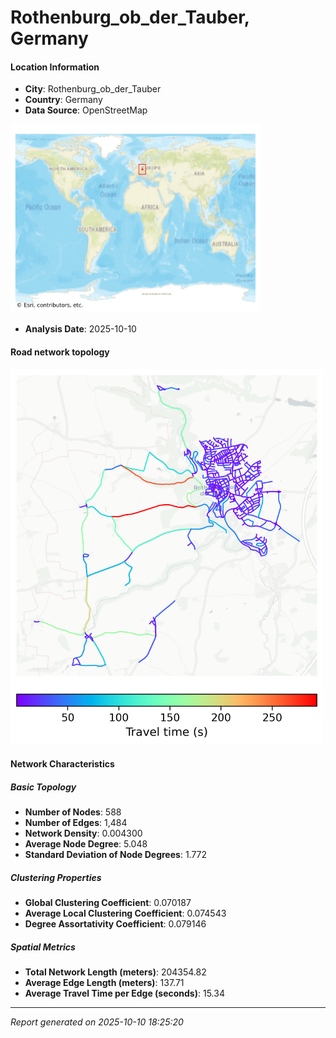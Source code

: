 # Rothenburg_ob_der_Tauber, Germany

#### Location Information

- **City**: Rothenburg_ob_der_Tauber
- **Country**: Germany
- **Data Source**: OpenStreetMap
<img src="Rothenburg_ob_der_Tauber_location.png" alt="Rothenburg_ob_der_Tauber Location Map" width="400" />

- **Analysis Date**: 2025-10-10

#### Road network topology

<img src="Rothenburg_ob_der_Tauber_network_map.png" alt="Rothenburg_ob_der_Tauber Road Network Map" width="500"/>

#### Network Characteristics

##### Basic Topology

- **Number of Nodes**: 588
- **Number of Edges**: 1,484
- **Network Density**: 0.004300
- **Average Node Degree**: 5.048
- **Standard Deviation of Node Degrees**: 1.772

##### Clustering Properties

- **Global Clustering Coefficient**: 0.070187
- **Average Local Clustering Coefficient**: 0.074543
- **Degree Assortativity Coefficient**: 0.079146

##### Spatial Metrics

- **Total Network Length (meters)**: 204354.82
- **Average Edge Length (meters)**: 137.71
- **Average Travel Time per Edge (seconds)**: 15.34

---
*Report generated on 2025-10-10 18:25:20*
